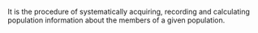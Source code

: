 It is the procedure of systematically acquiring, recording and calculating population information about the members of a given population.